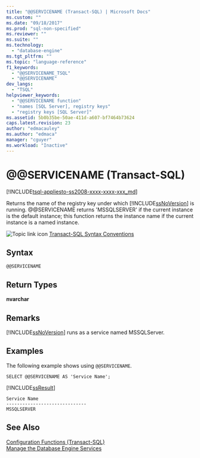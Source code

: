 ```yaml
---
title: "@@SERVICENAME (Transact-SQL) | Microsoft Docs"
ms.custom: ""
ms.date: "09/18/2017"
ms.prod: "sql-non-specified"
ms.reviewer: ""
ms.suite: ""
ms.technology: 
  - "database-engine"
ms.tgt_pltfrm: ""
ms.topic: "language-reference"
f1_keywords: 
  - "@@SERVICENAME_TSQL"
  - "@@SERVICENAME"
dev_langs: 
  - "TSQL"
helpviewer_keywords: 
  - "@@SERVICENAME function"
  - "names [SQL Server], registry keys"
  - "registry keys [SQL Server]"
ms.assetid: 5b0b35be-50ae-411d-a607-bf7464b73624
caps.latest.revision: 23
author: "edmacauley"
ms.author: "edmaca"
manager: "cguyer"
ms.workload: "Inactive"
---
```

# &#x40;&#x40;SERVICENAME (Transact-SQL)
[!INCLUDE[tsql-appliesto-ss2008-xxxx-xxxx-xxx_md](../../includes/tsql-appliesto-ss2008-xxxx-xxxx-xxx-md.md)]

  Returns the name of the registry key under which [!INCLUDE[ssNoVersion](../../includes/ssnoversion-md.md)] is running. @@SERVICENAME returns 'MSSQLSERVER' if the current instance is the default instance; this function returns the instance name if the current instance is a named instance.  
  
 ![Topic link icon](../../database-engine/configure-windows/media/topic-link.gif "Topic link icon") [Transact-SQL Syntax Conventions](../../t-sql/language-elements/transact-sql-syntax-conventions-transact-sql.md)  
  
## Syntax  
  
```  
@@SERVICENAME  
```  
  
## Return Types  
 **nvarchar**  
  
## Remarks  
 [!INCLUDE[ssNoVersion](../../includes/ssnoversion-md.md)] runs as a service named MSSQLServer.  
  
## Examples  
 The following example shows using `@@SERVICENAME`.  
  
```  
SELECT @@SERVICENAME AS 'Service Name';  
```  
  
 [!INCLUDE[ssResult](../../includes/ssresult-md.md)]  
  
```  
Service Name                    
------------------------------  
MSSQLSERVER                     
```  
  
## See Also  
 [Configuration Functions &#40;Transact-SQL&#41;](../../t-sql/functions/configuration-functions-transact-sql.md)   
 [Manage the Database Engine Services](../../database-engine/configure-windows/manage-the-database-engine-services.md)  
  
  
